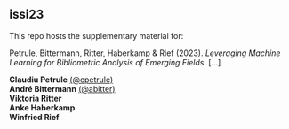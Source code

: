 ## issi23

This repo hosts the supplementary material for:

Petrule, Bittermann, Ritter, Haberkamp & Rief (2023). *Leveraging Machine Learning for Bibliometric Analysis of Emerging Fields.* [...]

**Claudiu Petrule** [(@cpetrule)](https://github.com/cpetrule)  
**André Bittermann** [(@abitter)](https://github.com/abitter)  
**Viktoria Ritter**  
**Anke Haberkamp**  
**Winfried Rief**  
